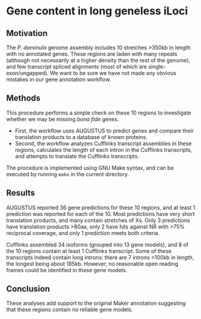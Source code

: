 # Gene content in long geneless iLoci

## Motivation

The *P. dominula* genome assembly includes 10 stretches >350kb in length with no annotated genes.
These regions are laden with many repeats (although not necessarily at a higher density than the rest of the genome), and few transcript spliced alignments (most of which are single-exon/ungapped).
We want to be sure we have not made any obvious mistakes in our gene annotation workflow.

## Methods

This procedure performs a simple check on these 10 regions to investigate whether we may be missing *bona fide* genes.
  * First, the workflow uses AUGUSTUS to predict genes and compare their translation products to a database of known proteins.
  * Second, the workflow analyzes Cufflinks transcript assemblies in these regions, calculates the length of each intron in the Cufflinks transcripts, and attempts to translate the Cufflinks transcripts.

The procedure is implemented using GNU Make syntax, and can be executed by running ``make`` in the current directory.

## Results

AUGUSTUS reported 36 gene predictions for these 10 regions, and at least 1 prediction was reported for each of the 10.
Most predictions have very short translation products, and many contain stretches of Xs.
Only 3 predictions have translation products >80aa, only 2 have hits against NR with >75% reciprocal coverage, and only 1 prediction meets both criteria.

Cufflinks assembled 34 isoforms (grouped into 13 gene models), and 8 of the 10 regions contain at least 1 Cufflinks transcript.
Some of these transcripts indeed contain long introns: there are 7 introns >100kb in length, the longest being about 185kb.
However, no reasonable open reading frames could be identified in these gene models.

## Conclusion

These analyses add support to the original Maker annotation suggesting that these regions contain no reliable gene models.
